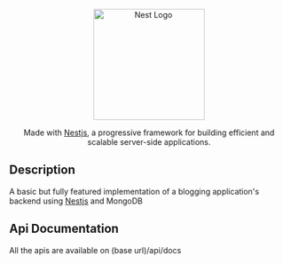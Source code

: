 <p align="center">
  <a href="http://nestjs.com/" target="blank"><img src="https://nestjs.com/img/logo-small.svg" width="200" alt="Nest Logo" /></a>
</p>

[circleci-image]: https://img.shields.io/circleci/build/github/nestjs/nest/master?token=abc123def456
[circleci-url]: https://circleci.com/gh/nestjs/nest

  <p align="center">Made with <a href="https://nestjs.com" target="_blank">Nestjs</a>, a progressive framework for building efficient and scalable server-side applications.</p>
    <p align="center">

## Description

A basic but fully featured implementation of a blogging application's backend using [Nestjs](https://github.com/nestjs/nest) and MongoDB

## Api Documentation

All the apis are available on (base url)/api/docs
